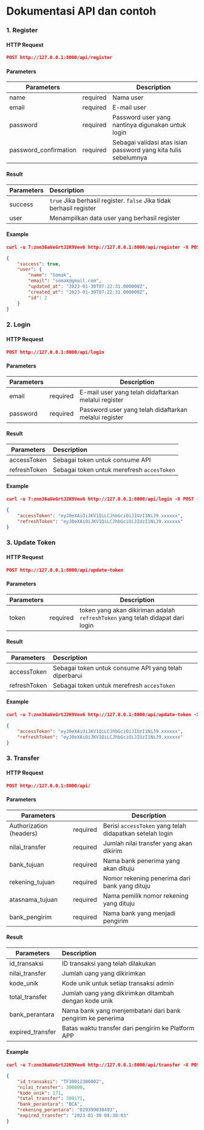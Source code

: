 # Dokumentasi API dan contoh

### 1.  Register

#### HTTP Request
```json
POST http://127.0.0.1:8000/api/register
```
#### Parameters

| Parameters    |               | Description  |
| ------------- |:-------------:| -------------|
| name   | required	  	| Nama user |
| email   | required	  	| E-mail user |
| password   | required	  	| Password user yang nantinya digunakan untuk login |
| password_confirmation   | required	  	| Sebagai validasi atas isian password yang kita tulis sebelumnya |



#### Result

| Parameters    |  Description  |
| ------------- |:--------------|
|success| `true` Jika berhasil register. `false` Jika tidak berhasil register |
|user | Menampilkan data user yang berhasil register|


#### Example
```json
curl -u 7:znn36aVeGrtJ2K9Vev6 http://127.0.0.1:8000/api/register -X POST -d '{"force": "0"}' -H "Content-Type: application/json"
```
```json
{
    "success": true,
    "user": {
        "name": "Somak",
        "email": "somak@gmail.com",
        "updated_at": "2023-01-30T07:22:31.000000Z",
        "created_at": "2023-01-30T07:22:31.000000Z",
        "id": 2
    }
}
```



### 2.  Login

#### HTTP Request
```json
POST http://127.0.0.1:8000/api/login
```
#### Parameters

| Parameters    |               | Description  |
| ------------- |:-------------:| -------------|
| email   | required	  	| E-mail user yang telah didaftarkan melalui register |
| password   | required	  	| Password user yang telah didaftarkan melalui register |



#### Result

| Parameters    |  Description  |
| ------------- |:--------------|
|accessToken | Sebagai token untuk consume API |
|refreshToken | Sebagai token untuk merefresh `accesToken` |


#### Example
```json
curl -u 7:znn36aVeGrtJ2K9Vev6 http://127.0.0.1:8000/api/login -X POST -d '{"force": "0"}' -H "Content-Type: application/json"
```
```json
{
    "accessToken": "eyJ0eXAiOiJKV1QiLCJhbGciOiJIUzI1NiJ9.xxxxxx",
    "refreshToken": "eyJ0eXAiOiJKV1QiLCJhbGciOiJIUzI1NiJ9.xxxxxx"
}
```




### 3. Update Token

#### HTTP Request
```json
POST http://127.0.0.1:8000/api/update-token
```
#### Parameters

| Parameters    |               | Description  |
| ------------- |:-------------:| -------------|
| token   | required	  	| token yang akan dikiriman adalah `refreshToken` yang telah didapat dari login |




#### Result

| Parameters    |  Description  |
| ------------- |:--------------|
|accessToken | Sebagai token untuk consume API yang telah diperbarui |
|refreshToken | Sebagai token untuk merefresh `accesToken` |


#### Example
```json
curl -u 7:znn36aVeGrtJ2K9Vev6 http://127.0.0.1:8000/api/update-token -X POST -d '{"force": "0"}' -H "Content-Type: application/json"
```
```json
{
    "accessToken": "eyJ0eXAiOiJKV1QiLCJhbGciOiJIUzI1NiJ9.xxxxxx",
    "refreshToken": "eyJ0eXAiOiJKV1QiLCJhbGciOiJIUzI1NiJ9.xxxxxx"
}
```



### 3. Transfer

#### HTTP Request
```json
POST http://127.0.0.1:8000/api/
```
#### Parameters

| Parameters    |               | Description  |
| ------------- |:-------------:| -------------|
|Authorization (headers)   | required	  	|  Berisi `accessToken` yang telah didapatkan setelah login |
|nilai_transfer | required | Jumlah nilai transfer yang akan dikirim |
|bank_tujuan | required | Nama bank penerima yang akan dituju |
|rekening_tujuan | required | Nomor rekening penerima dari bank yang dituju |
|atasnama_tujuan | required | Nama pemilik nomor rekening yang dituju |
|bank_pengirim | required | Nama bank yang menjadi pengirim |
 



#### Result

| Parameters    |  Description  |
| ------------- |:--------------|
|id_transaksi | ID transaksi yang telah dilakukan |
|nilai_transfer | Jumlah uang yang dikirimkan |
|kode_unik | Kode unik untuk setiap transaksi admin |
|total_transfer | Jumlah uang yang dikirimkan ditambah dengan kode unik |
|bank_perantara | Nama bank yang menjembatani dari bank pengirim ke penerima |
|expired_transfer | Batas waktu transfer dari pengirim ke Platform APP |


#### Example
```json
curl -u 7:znn36aVeGrtJ2K9Vev6 http://127.0.0.1:8000/api/transfer -X POST -d '{"force": "0"}' -H "Content-Type: application/json"
```
```json
{
    "id_transaksi": "TF30012300002",
    "nilai_transfer": 300000,
    "kode_unik": 171,
    "total_transfer": 300171,
    "bank_perantara": "BCA",
    "rekening_perantara": "029399030493",
    "expired_transfer": "2023-01-30 08:38:03"
}
```